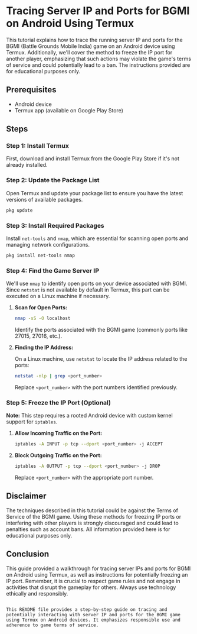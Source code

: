 # Tracing Server IP and Ports for BGMI on Android Using Termux

This tutorial explains how to trace the running server IP and ports for the BGMI (Battle Grounds Mobile India) game on an Android device using Termux. Additionally, we'll cover the method to freeze the IP port for another player, emphasizing that such actions may violate the game's terms of service and could potentially lead to a ban. The instructions provided are for educational purposes only.

## Prerequisites

- Android device
- Termux app (available on Google Play Store)

## Steps

### Step 1: Install Termux

First, download and install Termux from the Google Play Store if it's not already installed.

### Step 2: Update the Package List

Open Termux and update your package list to ensure you have the latest versions of available packages.

```bash
pkg update
```

### Step 3: Install Required Packages

Install `net-tools` and `nmap`, which are essential for scanning open ports and managing network configurations.

```bash
pkg install net-tools nmap
```

### Step 4: Find the Game Server IP

We'll use `nmap` to identify open ports on your device associated with BGMI. Since `netstat` is not available by default in Termux, this part can be executed on a Linux machine if necessary.

1. **Scan for Open Ports:**

    ```bash
    nmap -sS -O localhost
    ```

    Identify the ports associated with the BGMI game (commonly ports like 27015, 27016, etc.).

2. **Finding the IP Address:**

    On a Linux machine, use `netstat` to locate the IP address related to the ports:

    ```bash
    netstat -nlp | grep <port_number>
    ```

    Replace `<port_number>` with the port numbers identified previously.

### Step 5: Freeze the IP Port (Optional)

**Note:** This step requires a rooted Android device with custom kernel support for `iptables`.

1. **Allow Incoming Traffic on the Port:**

    ```bash
    iptables -A INPUT -p tcp --dport <port_number> -j ACCEPT
    ```

2. **Block Outgoing Traffic on the Port:**

    ```bash
    iptables -A OUTPUT -p tcp --dport <port_number> -j DROP
    ```

    Replace `<port_number>` with the appropriate port number.

## Disclaimer

The techniques described in this tutorial could be against the Terms of Service of the BGMI game. Using these methods for freezing IP ports or interfering with other players is strongly discouraged and could lead to penalties such as account bans. All information provided here is for educational purposes only.

## Conclusion

This guide provided a walkthrough for tracing server IPs and ports for BGMI on Android using Termux, as well as instructions for potentially freezing an IP port. Remember, it is crucial to respect game rules and not engage in activities that disrupt the gameplay for others. Always use technology ethically and responsibly.
```

This README file provides a step-by-step guide on tracing and potentially interacting with server IP and ports for the BGMI game using Termux on Android devices. It emphasizes responsible use and adherence to game terms of service.
